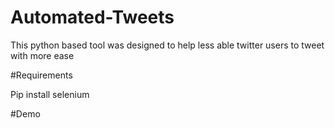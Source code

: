 # Automated-Tweets
This python based tool was designed to help less able twitter users to tweet with more ease

#Requirements
<p>Pip install selenium</p>

#Demo
